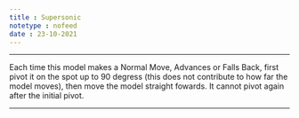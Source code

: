 ```yaml
---
title : Supersonic
notetype : nofeed
date : 23-10-2021
---
```


---

Each time this model makes a Normal Move, Advances or Falls Back, first pivot it on the spot up to 90 degress (this does not contribute to how far the model moves), then move the model straight fowards. It cannot pivot again after the initial pivot.

---